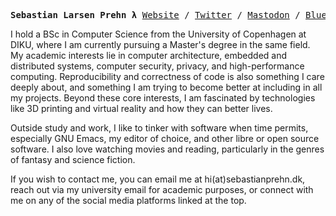 <p><pre align="center">
<strong>Sebastian Larsen Prehn λ</strong> <a href="https://www.sebastianprehn.dk">Website</a> / <a href="https://twitter.com/sebastianprehn">Twitter</a> / <a href="https://emacs.ch/@sebastianprehn">Mastodon</a> / <a href="https://bsky.app/profile/sebastianprehn.dk">Bluesky</a> / <a href="https://www.reddit.com/u/sebastianprehn">Reddit</a></pre></p>

I hold a BSc in Computer Science from the University of Copenhagen at DIKU, where I am currently pursuing a Master's degree in the same field.
My academic interests lie in computer architecture, embedded and distributed systems, computer security, privacy, and high-performance computing.
Reproducibility and correctness of code is also something I care deeply about, and something I am trying to become better at including in all my projects.
Beyond these core interests, I am fascinated by technologies like 3D printing and virtual reality and how they can better lives.

Outside study and work, I like to tinker with software when time permits, especially GNU Emacs, my editor of choice, and other libre or open source software. I also love watching movies and reading, particularly in the genres of fantasy and science fiction.

If you wish to contact me, you can email me at hi(at)sebastianprehn.dk, reach out via my university email for academic purposes, or connect with me on any of the social media platforms linked at the top.
